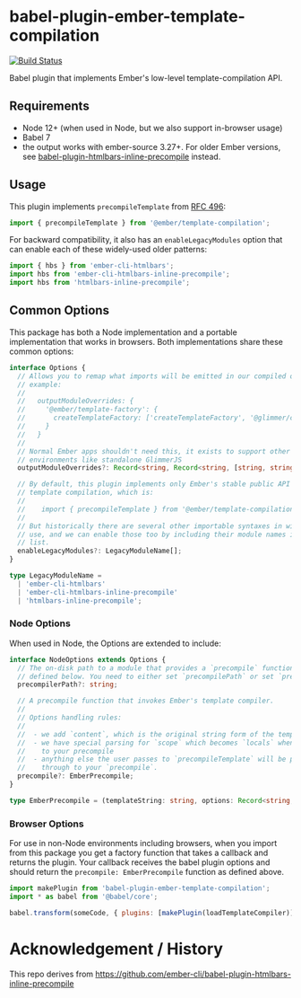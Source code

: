# babel-plugin-ember-template-compilation

<a href="https://github.com/emberjs/babel-plugin-ember-template-compilation"><img alt="Build Status" src="https://github.com/emberjs/babel-plugin-ember-template-compilation/workflows/CI/badge.svg"></a>

Babel plugin that implements Ember's low-level template-compilation API.

## Requirements

- Node 12+ (when used in Node, but we also support in-browser usage)
- Babel 7
- the output works with ember-source 3.27+. For older Ember versions, see [babel-plugin-htmlbars-inline-precompile](https://github.com/ember-cli/babel-plugin-htmlbars-inline-precompile) instead.

## Usage

This plugin implements `precompileTemplate` from [RFC 496](https://github.com/emberjs/rfcs/blob/master/text/0496-handlebars-strict-mode.md#low-level-apis):

```js
import { precompileTemplate } from '@ember/template-compilation';
```

For backward compatibility, it also has an `enableLegacyModules` option that can enable each of these widely-used older patterns:

```js
import { hbs } from 'ember-cli-htmlbars';
import hbs from 'ember-cli-htmlbars-inline-precompile';
import hbs from 'htmlbars-inline-precompile';
```

## Common Options

This package has both a Node implementation and a portable implementation that works in browsers. Both implementations share these common options:

```ts
interface Options {
  // Allows you to remap what imports will be emitted in our compiled output. By
  // example:
  //
  //   outputModuleOverrides: {
  //     '@ember/template-factory': {
  //       createTemplateFactory: ['createTemplateFactory', '@glimmer/core'],
  //     }
  //   }
  //
  // Normal Ember apps shouldn't need this, it exists to support other
  // environments like standalone GlimmerJS
  outputModuleOverrides?: Record<string, Record<string, [string, string]>>;

  // By default, this plugin implements only Ember's stable public API for
  // template compilation, which is:
  //
  //    import { precompileTemplate } from '@ember/template-compilation';
  //
  // But historically there are several other importable syntaxes in widespread
  // use, and we can enable those too by including their module names in this
  // list.
  enableLegacyModules?: LegacyModuleName[];
}

type LegacyModuleName =
  | 'ember-cli-htmlbars'
  | 'ember-cli-htmlbars-inline-precompile'
  | 'htmlbars-inline-precompile';
```

### Node Options

When used in Node, the Options are extended to include:

```ts
interface NodeOptions extends Options {
  // The on-disk path to a module that provides a `precompile` function as
  // defined below. You need to either set `precompilePath` or set `precompile`.
  precompilerPath?: string;

  // A precompile function that invokes Ember's template compiler.
  //
  // Options handling rules:
  //
  //  - we add `content`, which is the original string form of the template
  //  - we have special parsing for `scope` which becomes `locals` when passed
  //    to your precompile
  //  - anything else the user passes to `precompileTemplate` will be passed
  //    through to your `precompile`.
  precompile?: EmberPrecompile;
}

type EmberPrecompile = (templateString: string, options: Record<string, unknown>) => string;
```

### Browser Options

For use in non-Node environments including browsers, when you import from this package you get a factory function that takes a callback and returns the plugin. Your callback receives the babel plugin options and should return the `precompile: EmberPrecompile` function as defined above.

```js
import makePlugin from 'babel-plugin-ember-template-compilation';
import * as babel from '@babel/core';

babel.transform(someCode, { plugins: [makePlugin(loadTemplateCompiler)] });
```

# Acknowledgement / History

This repo derives from https://github.com/ember-cli/babel-plugin-htmlbars-inline-precompile
